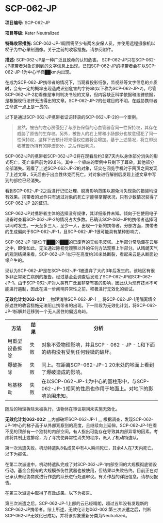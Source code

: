 # SCP-062-JP

**项目编号:**  SCP-062-JP

**项目等级:**  Keter Neutralized

**特殊收容措施:**  SCP-062-JP-1周围需至少有两名安保人员，并使用远程摄像机以梯子为中心录制图像。关于之前的收容措施，请参阅附件。



**描述:**  SCP-062-JP是一种广泛且致命的认知危害。
SCP-062-JP只在SCP-062-JP携带者对象识别到的文字信息上出现。已知SCP-062-JP的携带者会在以SCP-062-JP-1为中心半径██km内出现。

在成为SCP-062-JP携带者的情况下，当观看投影纸张，监视器等文字信息的介质时，会有一定的概率出现造成识别危害的字符串(以下称为SCP-062-JP-2)。尽管SCP-062-JP-2初看像是审判判决书般的文章，但内容缺乏科学依据和法律依据，是根据现行法律无法得出的文章。SCP-062-JP-2的创建目的不明，在威胁携带者生命这一点上是一贯的。

以下是通过SCP-062-JP携带者证词转录的SCP-062-JP-2的一个案例。


> 显然，被告的左心房侵犯了与原告保留的心血管器官同一性保持权，其存在威胁了原告的生存权。另外，被告人的右上臂和小肠部分也故意侵犯了同一性保持权，这样下去预计将来侵权位置将会增加。基于上述情况，将立即没收被告所持有的非法部分，之后作出判决。
> 

SCP-062-JP的携带者SCP-062-JP-2将在观看后约3至7天内以身体部分消失的形式死亡。死亡率目前为99.8％。其中一个极端的案例中只剩下了耳朵，其他部分全部消失。观看了上述SCP-062-JP-2的对象，证实在阅览手机时于网页之间发现了上述文章，5天后由于出血性休克而死亡。对对象进行解剖后发现上述文章中写到的部位已经消失。

看到SCP-062-JP-2之后进行记忆处理、脱离影响范围以避免消失现象的措施均没有效果。携带者的发作只有通过对象的死亡才能够掌握状况，只有少数情况获得了SCP-062-JP-2的证词。

SCP-062-JP对携带者主体的选择没有规律，其详细条件未知。倾向于在使用电子设备时查看SCP-062-JP-2的情况占大多数。已确认SCP-062–JP的携带者选择可以同时发生。一天至多三人，至少一人，出现一个新的携带者。分部方面，携带者的生成偏向于SCP-062-JP-1，且SCP-062-JP-1很可能具有某种影响力。

SCP-062-JP-1是位于███的███的已废弃的无线电波塔。上半部分常隐藏在云层之中，即使如此，无法通过除视觉观察以外的任何方法观察上半部分。从晴朗天气的观测结果来看，SCP-062-JP-1似乎在高度约30米处断裂，看起来云是从断面边缘产生的。

现认为SCP-062-JP是在SCP-062-JP-1被遗弃了大约3年后发生的。该地区有很多非正常死亡病例的报告，经过基金会调查后发现了SCP-062-JP和SCP-062-JP-1。由于SCP-062-JP对人类有广泛且非常有害的影响，因此认为现有技术不可能进行遏制，因此在进一步阐明异常性之前，积极进行无效化的尝试。

**无效化计划062-001:**  __物理消除SCP-062-JP-1 __
将SCP-062-JP-1用隔离墙全部遮住的收容措施无法阻止携带者的出现。下一阶段为无效化计划，将SCP-062-JP-1拆解并迁移到一个无人居住的偏远岛屿。
<table class='wiki-content-table'>
 <tr>
  <th colspan='1' rowspan='1'>&#26041;&#27861;</th>
  <th colspan='1' rowspan='1'>&#32467;&#26524;</th>
  <th colspan='1' rowspan='1'>&#20998;&#26512;</th>
 </tr>
 <tr>
  <td colspan='1' rowspan='1'>&#29992;&#37325;&#22411;&#35774;&#22791;&#25286;&#38500;</td>
  <td colspan='1' rowspan='1'>&#22833;&#36133;</td>
  <td colspan='1' rowspan='1'>&#23545;&#35937;&#19981;&#21463;&#29289;&#29702;&#24433;&#21709;&#65292;&#24182;&#19988;SCP - 062 - JP - 1&#21644;&#19979;&#38754;&#30340;&#32467;&#26500;&#27809;&#26377;&#21463;&#21040;&#20219;&#20309;&#36731;&#24494;&#30340;&#30772;&#22351;&#12290;</td>
 </tr>
 <tr>
  <td colspan='1' rowspan='1'>&#29190;&#30772;&#25286;&#38500;</td>
  <td colspan='1' rowspan='1'>&#22833;&#36133;</td>
  <td colspan='1' rowspan='1'>&#21516;&#19978;&#12290;&#22312;&#36317;&#31163;SCP-062-JP-1&#160;20&#31859;&#22788;&#30340;&#22320;&#38754;&#19978;&#30475;&#21040;&#20102;&#29190;&#30772;&#36896;&#25104;&#30340;&#24433;&#21709;&#12290;</td>
 </tr>
 <tr>
  <td colspan='1' rowspan='1'>&#22320;&#22522;&#31227;&#21160;</td>
  <td colspan='1' rowspan='1'>&#22833;&#36133;</td>
  <td colspan='1' rowspan='1'>&#22312;&#20197;SCP-062-JP-1&#20026;&#20013;&#24515;&#30340;&#22278;&#26609;&#24418;&#20013;&#65292;&#19982;SCP-062-JP-1&#30456;&#21516;&#30340;&#24615;&#36136;&#20063;&#20316;&#29992;&#20110;&#22320;&#38754;&#19978;&#12290;&#23545;&#22320;&#19979;&#30340;&#24433;&#21709;&#33539;&#22260;&#26410;&#30693;&#12290;</td>
 </tr>
</table>
随后的物理拆除未被执行，该物体在审议期间未实施无效化。

**无效化计划062-002:**  __内部破坏SCP-062-JP-1 __
根据调查，发现SCP-062-JP-1中心的梯子高于从外部观察到的高度，且继续向上延伸。SCP-062-JP-1在看不见的顶部有一个独特的内部空间，有人指出可能存在导致其内部异常的因素。考虑将其制止或排除，为了寻找使异常性消失的程序，派入了机动特遣队。

第一次派遣失败。机动特遣队8名成员中有4人瞬间死亡，其余4人在7天内死亡。以下为报告。


在第二次派遣中，机动特遣队完成了对SCP-062-JP-1内部空间的大规模彻底销毁行动。基金会拥有的大规模杀伤性武器也被使用，但结果以失败告终。目前正在对已承认未经协商就进行作战的队长进行处遇审议。有关作战的详细信息，请参阅报告。


在第三次派遣中取得了有效成果。以下为报告。


第三次派遣之后，SCP-062-JP-1上部的云已经晴朗，超过五年没有发现新的SCP-062-JP携带者。综上所述，无效化计划062-002:第三次派遣之后，判断SCP-062-JP无效化已成功，并将该对象重新分类为Neutralized。

